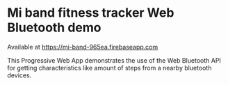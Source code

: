 Mi band fitness tracker Web Bluetooth demo
==========================================

Available at https://mi-band-965ea.firebaseapp.com

This Progressive Web App demonstrates the use of the Web Bluetooth API for getting characteristics like amount of steps from a nearby bluetooth devices.